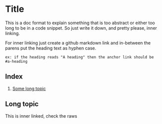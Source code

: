 # Title

This is a doc format to explain something that is too abstract or either too long to be in a code snippet. So just write it down, and pretty please, inner linking.

For inner linking just create a github markdown link and in-between the parens put the heading text as hyphen case. 
    
    ex: if the heading reads "A heading" then the anchor link should be #a-heading  

## Index

1. [Some long topic](#long-topic)

## Long topic

This is inner linked, check the raws
